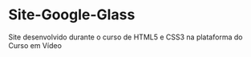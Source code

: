 # Site-Google-Glass
 Site desenvolvido durante o curso de HTML5 e CSS3 na plataforma do Curso em Vídeo
